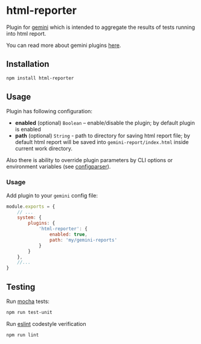 # html-reporter

Plugin for [gemini](https://github.com/gemini-testing/gemini) which is intended to
aggregate the results of tests running into html report.

You can read more about gemini plugins [here](https://github.com/gemini-testing/gemini/blob/master/doc/plugins.md).

## Installation

```bash
npm install html-reporter
```

## Usage

Plugin has following configuration:

* **enabled** (optional) `Boolean` – enable/disable the plugin; by default plugin is enabled
* **path** (optional) `String` - path to directory for saving html report file; by
default html report will be saved into `gemini-report/index.html` inside current work
directory.

Also there is ability to override plugin parameters by CLI options or environment variables
(see [configparser](https://github.com/gemini-testing/configparser)).

### Usage

Add plugin to your `gemini` config file:

```js
module.exports = {
    // ...
    system: {
        plugins: {
            'html-reporter': {
                enabled: true,
                path: 'my/gemini-reports'
            }
        }
    },
    //...
}
```

## Testing

Run [mocha](http://mochajs.org) tests:
```bash
npm run test-unit
```

Run [eslint](http://eslint.org) codestyle verification
```bash
npm run lint
```
